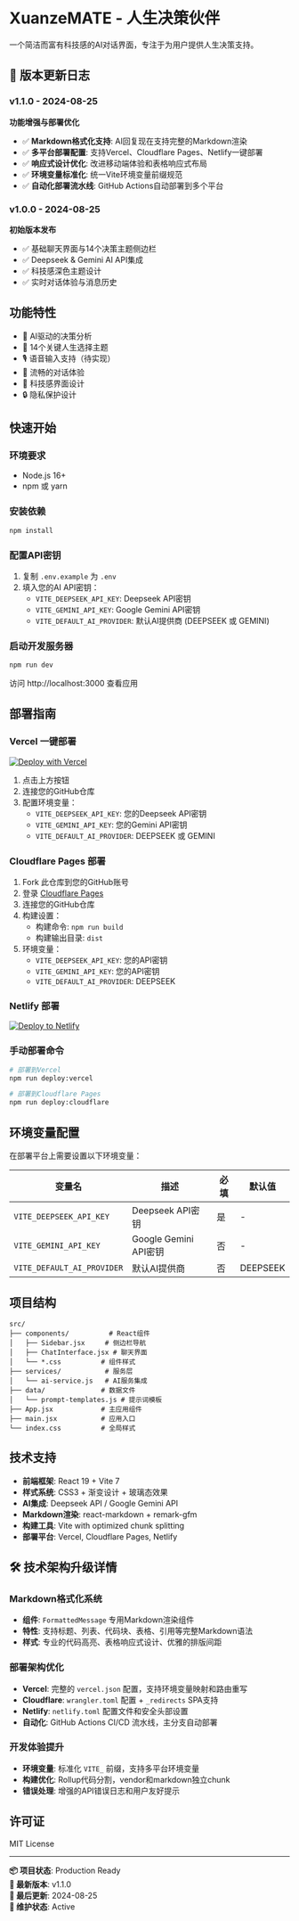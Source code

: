 # XuanzeMATE - 人生决策伙伴

一个简洁而富有科技感的AI对话界面，专注于为用户提供人生决策支持。

## 🚀 版本更新日志

### v1.1.0 - 2024-08-25
**功能增强与部署优化**
- ✅ **Markdown格式化支持**: AI回复现在支持完整的Markdown渲染
- ✅ **多平台部署配置**: 支持Vercel、Cloudflare Pages、Netlify一键部署
- ✅ **响应式设计优化**: 改进移动端体验和表格响应式布局
- ✅ **环境变量标准化**: 统一Vite环境变量前缀规范
- ✅ **自动化部署流水线**: GitHub Actions自动部署到多个平台

### v1.0.0 - 2024-08-25  
**初始版本发布**
- ✅ 基础聊天界面与14个决策主题侧边栏
- ✅ Deepseek & Gemini AI API集成
- ✅ 科技感深色主题设计
- ✅ 实时对话体验与消息历史

## 功能特性

- 🤖 AI驱动的决策分析
- 🎯 14个关键人生选择主题
- 🎙️ 语音输入支持（待实现）
- 💬 流畅的对话体验
- 🎨 科技感界面设计
- 🔒 隐私保护设计

## 快速开始

### 环境要求
- Node.js 16+
- npm 或 yarn

### 安装依赖
```bash
npm install
```

### 配置API密钥
1. 复制 `.env.example` 为 `.env`
2. 填入您的AI API密钥：
   - `VITE_DEEPSEEK_API_KEY`: Deepseek API密钥
   - `VITE_GEMINI_API_KEY`: Google Gemini API密钥
   - `VITE_DEFAULT_AI_PROVIDER`: 默认AI提供商 (DEEPSEEK 或 GEMINI)

### 启动开发服务器
```bash
npm run dev
```

访问 http://localhost:3000 查看应用

## 部署指南

### Vercel 一键部署
[![Deploy with Vercel](https://vercel.com/button)](https://vercel.com/new/clone?repository-url=https://github.com/your-username/xuanzemate&env=VITE_DEEPSEEK_API_KEY,VITE_GEMINI_API_KEY,VITE_DEFAULT_AI_PROVIDER&envDescription=AI%20API%20密钥配置&envLink=https://github.com/your-username/xuanzemate%23环境变量配置)

1. 点击上方按钮
2. 连接您的GitHub仓库
3. 配置环境变量：
   - `VITE_DEEPSEEK_API_KEY`: 您的Deepseek API密钥
   - `VITE_GEMINI_API_KEY`: 您的Gemini API密钥
   - `VITE_DEFAULT_AI_PROVIDER`: DEEPSEEK 或 GEMINI

### Cloudflare Pages 部署

1. Fork 此仓库到您的GitHub账号
2. 登录 [Cloudflare Pages](https://pages.cloudflare.com/)
3. 连接您的GitHub仓库
4. 构建设置：
   - 构建命令: `npm run build`
   - 构建输出目录: `dist`
5. 环境变量：
   - `VITE_DEEPSEEK_API_KEY`: 您的API密钥
   - `VITE_GEMINI_API_KEY`: 您的API密钥
   - `VITE_DEFAULT_AI_PROVIDER`: DEEPSEEK

### Netlify 部署

[![Deploy to Netlify](https://www.netlify.com/img/deploy/button.svg)](https://app.netlify.com/start/deploy?repository=https://github.com/your-username/xuanzemate)

### 手动部署命令

```bash
# 部署到Vercel
npm run deploy:vercel

# 部署到Cloudflare Pages
npm run deploy:cloudflare
```

## 环境变量配置

在部署平台上需要设置以下环境变量：

| 变量名 | 描述 | 必填 | 默认值 |
|--------|------|------|--------|
| `VITE_DEEPSEEK_API_KEY` | Deepseek API密钥 | 是 | - |
| `VITE_GEMINI_API_KEY` | Google Gemini API密钥 | 否 | - |
| `VITE_DEFAULT_AI_PROVIDER` | 默认AI提供商 | 否 | DEEPSEEK |

## 项目结构

```
src/
├── components/          # React组件
│   ├── Sidebar.jsx     # 侧边栏导航
│   ├── ChatInterface.jsx # 聊天界面
│   └── *.css          # 组件样式
├── services/           # 服务层
│   └── ai-service.js   # AI服务集成
├── data/              # 数据文件
│   └── prompt-templates.js # 提示词模板
├── App.jsx            # 主应用组件
├── main.jsx           # 应用入口
└── index.css          # 全局样式
```

## 技术支持

- **前端框架**: React 19 + Vite 7
- **样式系统**: CSS3 + 渐变设计 + 玻璃态效果
- **AI集成**: Deepseek API / Google Gemini API
- **Markdown渲染**: react-markdown + remark-gfm
- **构建工具**: Vite with optimized chunk splitting
- **部署平台**: Vercel, Cloudflare Pages, Netlify

## 🛠 技术架构升级详情

### Markdown格式化系统
- **组件**: `FormattedMessage` 专用Markdown渲染组件
- **特性**: 支持标题、列表、代码块、表格、引用等完整Markdown语法
- **样式**: 专业的代码高亮、表格响应式设计、优雅的排版间距

### 部署架构优化
- **Vercel**: 完整的 `vercel.json` 配置，支持环境变量映射和路由重写
- **Cloudflare**: `wrangler.toml` 配置 + `_redirects` SPA支持
- **Netlify**: `netlify.toml` 配置文件和安全头部设置
- **自动化**: GitHub Actions CI/CD 流水线，主分支自动部署

### 开发体验提升
- **环境变量**: 标准化 `VITE_` 前缀，支持多平台环境变量
- **构建优化**: Rollup代码分割，vendor和markdown独立chunk
- **错误处理**: 增强的API错误日志和用户友好提示

## 许可证

MIT License

---

**📦 项目状态**: Production Ready  
**🚀 最新版本**: v1.1.0  
**🔄 最后更新**: 2024-08-25  
**🔧 维护状态**: Active